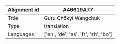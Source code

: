 |Alignment id | A46619A77
| --- | --- 
|Title | Guru Chökyi Wangchuk 
|Type | translation
|Languages | ['en', 'de', 'es', 'fr', 'zh', 'bo']